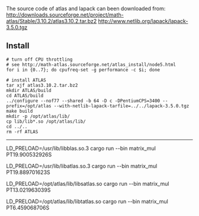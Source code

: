The source code of atlas and lapack can been downloaded from:
http://downloads.sourceforge.net/project/math-atlas/Stable/3.10.2/atlas3.10.2.tar.bz2
http://www.netlib.org/lapack/lapack-3.5.0.tgz

Install
-------

```
# turn off CPU throttling
# see http://math-atlas.sourceforge.net/atlas_install/node5.html
for i in {0..7}; do cpufreq-set -g performance -c $i; done

# install ATLAS
tar xjf atlas3.10.2.tar.bz2
mkdir ATLAS/build
cd ATLAS/build
../configure --nof77 --shared -b 64 -D c -DPentiumCPS=3400 --prefix=/opt/atlas --with-netlib-lapack-tarfile=../../lapack-3.5.0.tgz
make build
mkdir -p /opt/atlas/lib/
cp lib/lib*.so /opt/atlas/lib/
cd ../..
rm -rf ATLAS
```

---

LD_PRELOAD=/usr/lib/libblas.so.3 cargo run --bin matrix_mul
PT19.900532926S

LD_PRELOAD=/usr/lib/libatlas.so.3 cargo run --bin matrix_mul
PT19.889701623S

LD_PRELOAD=/opt/atlas/lib/libsatlas.so cargo run --bin matrix_mul
PT13.021963039S

LD_PRELOAD=/opt/atlas/lib/libtatlas.so cargo run --bin matrix_mul
PT6.459068706S

